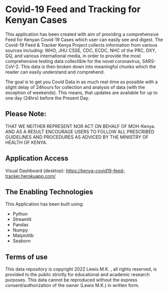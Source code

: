 # Covid-19 Feed and Tracking for Kenyan Cases
This application has been created with aim of providing a comprehensive Feed for Kenyan Covid-19 Cases which user can easily see and digest.
The Covid-19 Feed & Tracker Kenya Project collects information from various sources including: WHO, JHU CSSE, CDC, ECDC, NHC of the PRC, DXY, QQ, and various international media, in order to provide the most comprehensive testing data collectible for the novel coronavirus, SARS-CoV-2.
This data is then broken down into meaningful chunks which the reader can easily understand and comprehend.

The goal is to get you Covid Data in as much real-time as possible with a slight delay of 24hours for collection and analysis of data (with the exception of weekends). This means, that updates are available  for up to one day (24hrs) before the Present Day.



###
## Please Note: 
THAT WE NEITHER REPRESENT NOR ACT ON BEHALF OF MOH-Kenya. AND AS A RESULT ENCOURAGE USERS TO FOLLOW ALL PRESCRIBED GUIDELINES AND PROCEDURES AS ADVICED BY THE MINISTRY OF HEALTH OF KENYA.



###
## Application Access
Visual Dashboard (desktop): https://kenya-covid19-feed-tracker.herokuapp.com/



###
## The Enabling Technologies
This Application has been built using:
  - Python
  - Streamlit
  - Pandas
  - Numpy
  - Matplotlib
  - Seaborn


###
## Terms of use
This data repository is copyright 2022 Lewis M.K. , all rights reserved, is provided to the public strictly for educational and academic research purposes.
This data cannot be reproduced without the express consent/authorization of the owner (Lewis M.K.) in written form.
